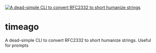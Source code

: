 <p>
  <a href="#">
    <img alt="A dead-simple CLI to convert RFC2332 to short humanize strings" src="https://raw.github.com/jeffjose/timeago/main/banner.png">
  </a>
</p>

# timeago

A dead-simple CLI to convert RFC2332 to short humanize strings. Useful for prompts
